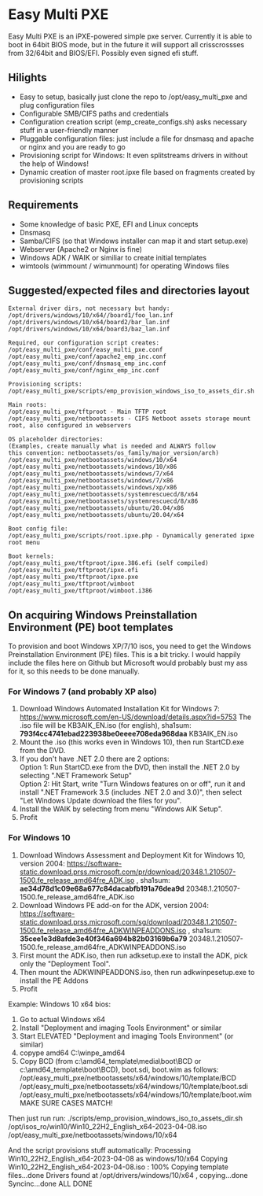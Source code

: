 # Easy Multi PXE

Easy Multi PXE is an iPXE-powered simple pxe server. Currently it is able to boot in 64bit BIOS mode, but in the future it will support all crisscrossses from 32/64bit and BIOS/EFI. Possibly even signed efi stuff.

## Hilights

* Easy to setup, basically just clone the repo to /opt/easy_multi_pxe and plug configuration files
* Configurable SMB/CIFS paths and credentials
* Configuration creation script (emp_create_configs.sh) asks necessary stuff in a user-friendly manner
* Pluggable configuration files: just include a file for dnsmasq and apache or nginx and you are ready to go
* Provisioning script for Windows: It even splitstreams drivers in without the help of Windows!
* Dynamic creation of master root.ipxe file based on fragments created by provisioning scripts

## Requirements

* Some knowledge of basic PXE, EFI and Linux concepts
* Dnsmasq
* Samba/CIFS (so that Windows installer can map it and start setup.exe)
* Webserver (Apache2 or Nginx is fine)
* Windows ADK / WAIK or similiar to create initial templates
* wimtools (wimmount / wimunmount) for operating Windows files

## Suggested/expected files and directories layout

```
External driver dirs, not necessary but handy:
/opt/drivers/windows/10/x64//board1/foo_lan.inf
/opt/drivers/windows/10/x64/board2/bar_lan.inf
/opt/drivers/windows/10/x64/board3/baz_lan.inf

Required, our configuration script creates:
/opt/easy_multi_pxe/conf/easy_multi_pxe.conf
/opt/easy_multi_pxe/conf/apache2_emp_inc.conf
/opt/easy_multi_pxe/conf/dnsmasq_emp_inc.conf
/opt/easy_multi_pxe/conf/nginx_emp_inc.conf

Provisioning scripts:
/opt/easy_multi_pxe/scripts/emp_provision_windows_iso_to_assets_dir.sh

Main roots:
/opt/easy_multi_pxe/tftproot - Main TFTP root
/opt/easy_multi_pxe/netbootassets - CIFS Netboot assets storage mount root, also configured in webservers

OS placeholder directories:
(Examples, create manually what is needed and ALWAYS follow
this convention: netbootassets/os_family/major_version/arch)
/opt/easy_multi_pxe/netbootassets/windows/10/x64
/opt/easy_multi_pxe/netbootassets/windows/10/x86
/opt/easy_multi_pxe/netbootassets/windows/7/x64
/opt/easy_multi_pxe/netbootassets/windows/7/x86
/opt/easy_multi_pxe/netbootassets/windows/xp/x86
/opt/easy_multi_pxe/netbootassets/systemrescuecd/8/x64
/opt/easy_multi_pxe/netbootassets/systemrescuecd/8/x86
/opt/easy_multi_pxe/netbootassets/ubuntu/20.04/x86
/opt/easy_multi_pxe/netbootassets/ubuntu/20.04/x64

Boot config file:
/opt/easy_multi_pxe/scripts/root.ipxe.php - Dynamically generated ipxe root menu

Boot kernels:
/opt/easy_multi_pxe/tftproot/ipxe.386.efi (self compiled)
/opt/easy_multi_pxe/tftproot/ipxe.efi
/opt/easy_multi_pxe/tftproot/ipxe.pxe
/opt/easy_multi_pxe/tftproot/wimboot
/opt/easy_multi_pxe/tftproot/wimboot.i386
```

## On acquiring Windows Preinstallation Environment (PE) boot templates
To provision and boot Windows XP/7/10 isos, you need to get the Windows Preinstallation Environment (PE) files. This is a bit tricky. I would happily include the files here on Github but Microsoft would probably bust my ass for it, so this needs to be done manually.

### For Windows 7 (and probably XP also)
1. Download Windows Automated Installation Kit for Windows 7: https://www.microsoft.com/en-US/download/details.aspx?id=5753
The .iso file will be KB3AIK_EN.iso (for english), sha1sum:  
**793f4cc4741ebad223938be0eeee708eda968daa**  KB3AIK_EN.iso
2. Mount the .iso (this works even in Windows 10), then run StartCD.exe from the DVD.
3. If you don't have .NET 2.0 there are 2 options:  
Option 1: Run StartCD.exe from the DVD, then install the .NET 2.0 by selecting ".NET Framework Setup"  
Option 2: Hit Start, write "Turn Windows features on or off", run it and install ".NET Framework 3.5 (includes .NET 2.0 and 3.0)", then select "Let Windows Update download the files for you".
4. Install the WAIK by selecting from menu "Windows AIK Setup".
5. Profit


### For Windows 10
1. Download Windows Assessment and Deployment Kit for Windows 10, version 2004: https://software-static.download.prss.microsoft.com/pr/download/20348.1.210507-1500.fe_release_amd64fre_ADK.iso , sha1sum:  
**ae34d78d1c09e68a677c84dacabfb191a76dea9d**  20348.1.210507-1500.fe_release_amd64fre_ADK.iso
2. Download Windows PE add-on for the ADK, version 2004: https://software-static.download.prss.microsoft.com/sg/download/20348.1.210507-1500.fe_release_amd64fre_ADKWINPEADDONS.iso , sha1sum:  
**35cee1e3d8afde3e40f346a694b82b03169b6a79**  20348.1.210507-1500.fe_release_amd64fre_ADKWINPEADDONS.iso
3. First mount the ADK.iso, then run adksetup.exe to install the ADK, pick only the "Deployment Tool".
4. Then mount the ADKWINPEADDONS.iso, then run adkwinpesetup.exe to install the PE Addons
5. Profit

Example: Windows 10 x64 bios:
1. Go to actual Windows x64
2. Install "Deployment and imaging Tools Environment" or similar
3. Start ELEVATED "Deployment and imaging Tools Environment" (or similar)
4. copype amd64 C:\winpe_amd64
5. Copy BCD (from c:\amd64_template\media\boot\BCD or c:\amd64_template\boot\BCD), boot.sdi, boot.wim as follows:
/opt/easy_multi_pxe/netbootassets/x64/windows/10/template/BCD
/opt/easy_multi_pxe/netbootassets/x64/windows/10/template/boot.sdi
/opt/easy_multi_pxe/netbootassets/x64/windows/10/template/boot.wim
MAKE SURE CASES MATCH!


Then just run run:
./scripts/emp_provision_windows_iso_to_assets_dir.sh /opt/isos_ro/win10/Win10_22H2_English_x64-2023-04-08.iso /opt/easy_multi_pxe/netbootassets/windows/10/x64

And the script provisions stuff automatically:
Processing Win10_22H2_English_x64-2023-04-08 as windows/10/x64
Copying Win10_22H2_English_x64-2023-04-08.iso : 100%
Copying template files...done
Drivers found at /opt/drivers/windows/10/x64 , copying...done
Syncinc...done
ALL DONE
